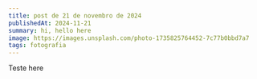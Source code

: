 ```yaml
---
title: post de 21 de novembro de 2024
publishedAt: 2024-11-21
summary: hi, hello here
image: https://images.unsplash.com/photo-1735825764452-7c77b0bbd7a7
tags: fotografia
---
```


Teste here
